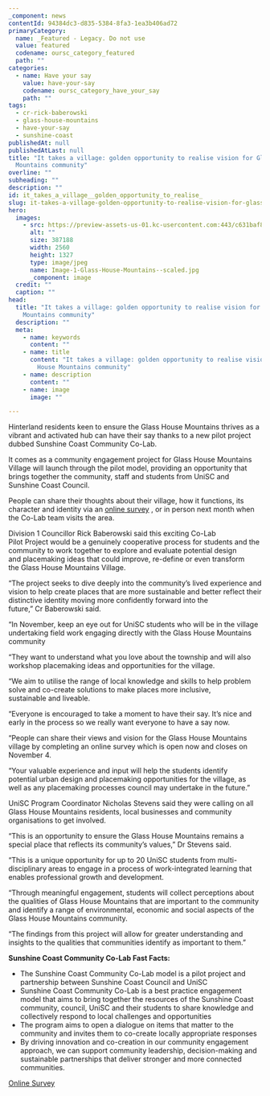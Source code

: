 ```yaml
---
_component: news
contentId: 94384dc3-d835-5384-8fa3-1ea3b406ad72
primaryCategory:
  name: _Featured - Legacy. Do not use
  value: featured
  codename: oursc_category_featured
  path: ""
categories:
  - name: Have your say
    value: have-your-say
    codename: oursc_category_have_your_say
    path: ""
tags:
  - cr-rick-baberowski
  - glass-house-mountains
  - have-your-say
  - sunshine-coast
publishedAt: null
publishedAtLast: null
title: "It takes a village: golden opportunity to realise vision for Glass House
  Mountains community"
overline: ""
subheading: ""
description: ""
id: it_takes_a_village__golden_opportunity_to_realise_
slug: it-takes-a-village-golden-opportunity-to-realise-vision-for-glass-house-mountains-community
hero:
  images:
    - src: https://preview-assets-us-01.kc-usercontent.com:443/c631baf8-1b46-001f-580c-d0001b68b4a8/2437f9d6-eada-43e3-b08a-4bc069989de6/Image-1-Glass-House-Mountains--scaled.jpg
      alt: ""
      size: 387188
      width: 2560
      height: 1327
      type: image/jpeg
      name: Image-1-Glass-House-Mountains--scaled.jpg
      _component: image
  credit: ""
  caption: ""
head:
  title: "It takes a village: golden opportunity to realise vision for Glass House
    Mountains community"
  description: ""
  meta:
    - name: keywords
      content: ""
    - name: title
      content: "It takes a village: golden opportunity to realise vision for Glass
        House Mountains community"
    - name: description
      content: ""
    - name: image
      image: ""

---
```

Hinterland residents keen to ensure the Glass House Mountains thrives as a vibrant and activated hub can have their say thanks to a new pilot project dubbed Sunshine Coast Community Co-Lab.

It comes as a community engagement project for Glass House Mountains Village will launch through the pilot model, providing an opportunity that brings together the community, staff and students from UniSC and Sunshine Coast Council.

People can share their thoughts about their village, how it functions, its character and identity via an [online survey](https://haveyoursay.sunshinecoast.qld.gov.au/glass-house-mountains-village-centre-place-co-lab-pilot-project)
, or in person next month when the Co-Lab team visits the area.

Division 1 Councillor Rick Baberowski said this exciting Co-Lab Pilot Project would be a genuinely cooperative process for students and the community to work together to explore and evaluate potential design and placemaking ideas that could improve, re-define or even transform the Glass House Mountains Village. 

“The project seeks to dive deeply into the community’s lived experience and vision to help create places that are more sustainable and better reflect their distinctive identity moving more confidently forward into the future,” Cr Baberowski said. 

“In November, keep an eye out for UniSC students who will be in the village undertaking field work engaging directly with the Glass House Mountains community

“They want to understand what you love about the township and will also workshop placemaking ideas and opportunities for the village.

“We aim to utilise the range of local knowledge and skills to help problem solve and co-create solutions to make places more inclusive, sustainable and liveable.

“Everyone is encouraged to take a moment to have their say. It’s nice and early in the process so we really want everyone to have a say now.

“People can share their views and vision for the Glass House Mountains village by completing an online survey which is open now and closes on November 4.

“Your valuable experience and input will help the students identify potential urban design and placemaking opportunities for the village, as well as any placemaking processes council may undertake in the future.”

UniSC Program Coordinator Nicholas Stevens said they were calling on all Glass House Mountains residents, local businesses and community organisations to get involved.

“This is an opportunity to ensure the Glass House Mountains remains a special place that reflects its community’s values,” Dr Stevens said.

“This is a unique opportunity for up to 20 UniSC students from multi-disciplinary areas to engage in a process of work-integrated learning that enables professional growth and development.

“Through meaningful engagement, students will collect perceptions about the qualities of Glass House Mountains that are important to the community and identify a range of environmental, economic and social aspects of the Glass House Mountains community.

“The findings from this project will allow for greater understanding and insights to the qualities that communities identify as important to them.”

**Sunshine Coast Community Co-Lab Fast Facts:**

*   The Sunshine Coast Community Co-Lab model is a pilot project and partnership between Sunshine Coast Council and UniSC
*   Sunshine Coast Community Co-Lab is a best practice engagement model that aims to bring together the resources of the Sunshine Coast community, council, UniSC and their students to share knowledge and collectively respond to local challenges and opportunities
*   The program aims to open a dialogue on items that matter to the community and invites them to co-create locally appropriate responses
*   By driving innovation and co-creation in our community engagement approach, we can support community leadership, decision-making and sustainable partnerships that deliver stronger and more connected communities.

[Online Survey](https://haveyoursay.sunshinecoast.qld.gov.au/glass-house-mountains-village-centre-place-co-lab-pilot-project)
